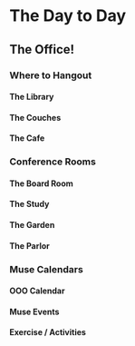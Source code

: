 # The Day to Day

## The Office!

### Where to Hangout

#### The Library

#### The Couches

#### The Cafe


### Conference Rooms

#### The Board Room

#### The Study

#### The Garden

#### The Parlor


### Muse Calendars

#### OOO Calendar

#### Muse Events

#### Exercise / Activities